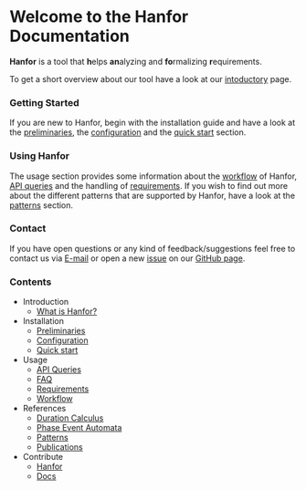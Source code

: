 # Welcome to the Hanfor Documentation

**Hanfor** is a tool that **h**elps **an**alyzing and **fo**rmalizing **r**equirements.

To get a short overview about our tool have a look at our
[intoductory](introduction/index.md "What is Hanfor") page.

### Getting Started
If you are new to Hanfor, begin with the installation guide and have a look at the [preliminaries](installation/installation.md#preliminaries "Preliminaries"), the [configuration](installation/installation.md#configuration "Configuration") and the [quick start](installation/installation.md#quick-start "Quick start") section.

### Using Hanfor
The usage section provides some information about the [workflow](usage/workflow.md "Workflow") of Hanfor, [API queries](usage/api_queries.md "API Queries") and the handling of [requirements](usage/requirements.md "Requirements").
If you wish to find out more about the different patterns that are supported by Hanfor, have a look at the [patterns](references/patterns.md "Patterns") section.

### Contact
If you have open questions or any kind of feedback/suggestions feel free to contact us via [E-mail](mailto:dietsch@informatik.uni-freiburg.de "E-mail") or open a new [issue](https://github.com/ultimate-pa/hanfor/issues "Open an Issue") on our [GitHub page](https://github.com/ultimate-pa/hanfor "Hanfor at GitHub").

### Contents
  * Introduction
    * [What is Hanfor?](introduction/index.md "What is Hanfor?")
  * Installation
    * [Preliminaries](installation/installation.md#preliminaries "Preliminaries")
    * [Configuration](installation/installation.md#configuration "Configuration")
    * [Quick start](installation/installation.md#quick-start "Quick start")
  * Usage
	* [API Queries](usage/api_queries.md "API Queries")
	* [FAQ](usage/faq.md "FAQ")
	* [Requirements](usage/requirements.md "Requirements")
	* [Workflow](usage/workflow.md "Workflow")
  * References
	* [Duration Calculus](references/duration_calculus.md "Duration Calculus")
	* [Phase Event Automata](references/pea.md "Phase Event Automata")
	* [Patterns](references/patterns.md "Patterns")
	* [Publications](references/publications.md "Publications")
  * Contribute
	* [Hanfor](contribute/to_hanfor.md "Contribute To Hanfor")
	* [Docs](contribute/to_docs.md "Contribute To Docs")
